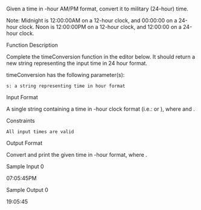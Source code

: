 Given a time in -hour AM/PM format, convert it to military (24-hour) time.

Note: Midnight is 12:00:00AM on a 12-hour clock, and 00:00:00 on a 24-hour clock. Noon is 12:00:00PM on a 12-hour clock, and 12:00:00 on a 24-hour clock.

Function Description

Complete the timeConversion function in the editor below. It should return a new string representing the input time in 24 hour format.

timeConversion has the following parameter(s):

    s: a string representing time in hour format

Input Format

A single string containing a time in -hour clock format (i.e.: or ), where and .

Constraints

    All input times are valid

Output Format

Convert and print the given time in -hour format, where .

Sample Input 0

07:05:45PM

Sample Output 0

19:05:45


